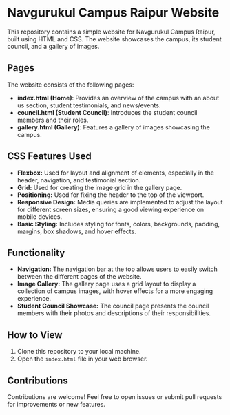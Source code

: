 # Navgurukul Campus Raipur Website

This repository contains a simple website for Navgurukul Campus Raipur, built using HTML and CSS. The website showcases the campus, its student council, and a gallery of images. 

## Pages

The website consists of the following pages:

- **index.html (Home)**: Provides an overview of the campus with an about us section, student testimonials, and news/events.
- **council.html (Student Council)**: Introduces the student council members and their roles.
- **gallery.html (Gallery)**: Features a gallery of images showcasing the campus.

## CSS Features Used

- **Flexbox:** Used for layout and alignment of elements, especially in the header, navigation, and testimonial section.
- **Grid:** Used for creating the image grid in the gallery page.
- **Positioning:** Used for fixing the header to the top of the viewport.
- **Responsive Design:**  Media queries are implemented to adjust the layout for different screen sizes, ensuring a good viewing experience on mobile devices.
- **Basic Styling:** Includes styling for fonts, colors, backgrounds, padding, margins, box shadows, and hover effects.

## Functionality

- **Navigation:** The navigation bar at the top allows users to easily switch between the different pages of the website.
- **Image Gallery:** The gallery page uses a grid layout to display a collection of campus images, with hover effects for a more engaging experience.
- **Student Council Showcase:** The council page presents the council members with their photos and descriptions of their responsibilities.

## How to View

1. Clone this repository to your local machine.
2. Open the `index.html` file in your web browser.

## Contributions

Contributions are welcome! Feel free to open issues or submit pull requests for improvements or new features.

